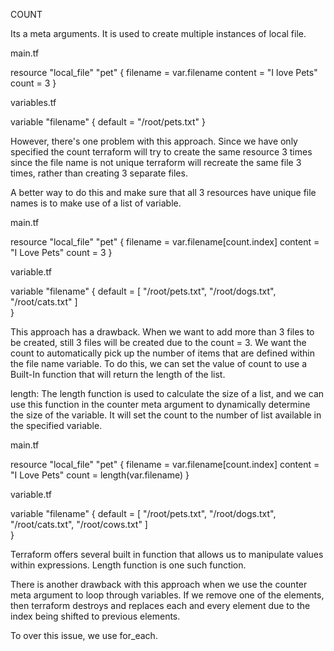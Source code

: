 COUNT

Its a meta arguments.
It is used to create multiple instances of local file.

main.tf 

resource "local_file" "pet" {
    filename = var.filename
    content = "I love Pets"
    count = 3
}


variables.tf

variable "filename" {
    default = "/root/pets.txt"
}


However, there's one problem with this approach. Since we have only specified the count terraform will try to create the same resource 3 times since the file name is not unique terraform will recreate the same file 3 times, rather than creating 3 separate files.

A better way to do this and make sure that all 3 resources have unique file names is to make use of a list of variable.

main.tf

resource "local_file" "pet" {
    filename = var.filename[count.index]
    content = "I Love Pets"
    count = 3
}

variable.tf

variable "filename" {
    default = [
        "/root/pets.txt",
        "/root/dogs.txt",
        "/root/cats.txt"
    ]    
}

This approach has a drawback. When we want to add more than 3 files to be created, still 3 files will be created due to the count = 3.
We want the count to automatically pick up the number of items that are defined within the file name variable.
To do this, we can set the value of count to use a Built-In function that will return the length of the list.

length: The length function is used to calculate the size of a list, and we can use this function in the counter meta argument to dynamically determine the size of the variable.
It will set the count to the number of list available in the specified variable.

main.tf

resource "local_file" "pet" {
    filename = var.filename[count.index]
    content = "I Love Pets"
    count = length(var.filename)
}

variable.tf

variable "filename" {
    default = [
        "/root/pets.txt",
        "/root/dogs.txt",
        "/root/cats.txt",
        "/root/cows.txt"
    ]    
}

Terraform offers several built in function that allows us to manipulate values within expressions.
Length function is one such function.



There is another drawback with this approach when we use the counter meta argument to loop through variables.
If we remove one of the elements, then terraform destroys and replaces each and every element due to the index being shifted to previous elements.
 
To over this issue, we use for_each.